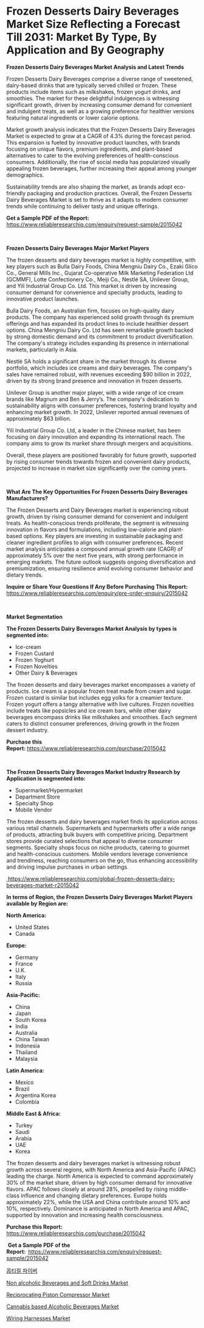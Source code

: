 <p><h1>Frozen Desserts Dairy Beverages Market Size Reflecting a Forecast Till 2031: Market By Type, By Application and By Geography</h1></p><p><strong>Frozen Desserts Dairy Beverages Market Analysis and Latest Trends</strong></p>
<p><p>Frozen Desserts Dairy Beverages comprise a diverse range of sweetened, dairy-based drinks that are typically served chilled or frozen. These products include items such as milkshakes, frozen yogurt drinks, and smoothies. The market for these delightful indulgences is witnessing significant growth, driven by increasing consumer demand for convenient and indulgent treats, as well as a growing preference for healthier versions featuring natural ingredients or lower calorie options.</p><p>Market growth analysis indicates that the Frozen Desserts Dairy Beverages Market is expected to grow at a CAGR of 4.3% during the forecast period. This expansion is fueled by innovative product launches, with brands focusing on unique flavors, premium ingredients, and plant-based alternatives to cater to the evolving preferences of health-conscious consumers. Additionally, the rise of social media has popularized visually appealing frozen beverages, further increasing their appeal among younger demographics. </p><p>Sustainability trends are also shaping the market, as brands adopt eco-friendly packaging and production practices. Overall, the Frozen Desserts Dairy Beverages Market is set to thrive as it adapts to modern consumer trends while continuing to deliver tasty and unique offerings.</p></p>
<p><strong>Get a Sample PDF of the Report:&nbsp;</strong> <a href="https://www.reliableresearchiq.com/enquiry/request-sample/2015042?utm_campaign=99&utm_medium=2&utm_source=Github&utm_content=ia&utm_term=27102024&utm_id=frozen-desserts-dairy-beverages">https://www.reliableresearchiq.com/enquiry/request-sample/2015042</a></p>
<p>&nbsp;</p>
<p><strong>Frozen Desserts Dairy Beverages Major Market Players</strong></p>
<p><p>The frozen desserts and dairy beverages market is highly competitive, with key players such as Bulla Dairy Foods, China Mengniu Dairy Co., Ezaki Glico Co., General Mills Inc., Gujarat Co-operative Milk Marketing Federation Ltd (GCMMF), Lotte Confectionery Co., Meiji Co., Nestlé SA, Unilever Group, and Yili Industrial Group Co. Ltd. This market is driven by increasing consumer demand for convenience and specialty products, leading to innovative product launches.</p><p>Bulla Dairy Foods, an Australian firm, focuses on high-quality dairy products. The company has experienced solid growth through its premium offerings and has expanded its product lines to include healthier dessert options. China Mengniu Dairy Co. Ltd has seen remarkable growth backed by strong domestic demand and its commitment to product diversification. The company's strategy includes expanding its presence in international markets, particularly in Asia.</p><p>Nestlé SA holds a significant share in the market through its diverse portfolio, which includes ice creams and dairy beverages. The company's sales have remained robust, with revenues exceeding $90 billion in 2022, driven by its strong brand presence and innovation in frozen desserts.</p><p>Unilever Group is another major player, with a wide range of ice cream brands like Magnum and Ben & Jerry’s. The company's dedication to sustainability aligns with consumer preferences, fostering brand loyalty and enhancing market growth. In 2022, Unilever reported annual revenues of approximately $63 billion.</p><p>Yili Industrial Group Co. Ltd, a leader in the Chinese market, has been focusing on dairy innovation and expanding its international reach. The company aims to grow its market share through mergers and acquisitions.</p><p>Overall, these players are positioned favorably for future growth, supported by rising consumer trends towards frozen and convenient dairy products, projected to increase in market size significantly over the coming years.</p></p>
<p>&nbsp;</p>
<p><strong>What Are The Key Opportunities For Frozen Desserts Dairy Beverages Manufacturers?</strong></p>
<p><p>The Frozen Desserts and Dairy Beverages market is experiencing robust growth, driven by rising consumer demand for convenient and indulgent treats. As health-conscious trends proliferate, the segment is witnessing innovation in flavors and formulations, including low-calorie and plant-based options. Key players are investing in sustainable packaging and cleaner ingredient profiles to align with consumer preferences. Recent market analysis anticipates a compound annual growth rate (CAGR) of approximately 5% over the next five years, with strong performance in emerging markets. The future outlook suggests ongoing diversification and premiumization, ensuring resilience amid evolving consumer behavior and dietary trends.</p></p>
<p><strong>Inquire or Share Your Questions If Any Before Purchasing This Report:</strong> <a href="https://www.reliableresearchiq.com/enquiry/pre-order-enquiry/2015042?utm_campaign=99&utm_medium=2&utm_source=Github&utm_content=ia&utm_term=27102024&utm_id=frozen-desserts-dairy-beverages">https://www.reliableresearchiq.com/enquiry/pre-order-enquiry/2015042</a></p>
<p>&nbsp;</p>
<p><strong>Market Segmentation</strong></p>
<p><strong>The Frozen Desserts Dairy Beverages Market Analysis by types is segmented into:</strong></p>
<p><ul><li>Ice-cream</li><li>Frozen Custard</li><li>Frozen Yoghurt</li><li>Frozen Novelties</li><li>Other Dairy & Beverages</li></ul></p>
<p><p>The frozen desserts and dairy beverages market encompasses a variety of products. Ice cream is a popular frozen treat made from cream and sugar. Frozen custard is similar but includes egg yolks for a creamier texture. Frozen yogurt offers a tangy alternative with live cultures. Frozen novelties include treats like popsicles and ice cream bars, while other dairy beverages encompass drinks like milkshakes and smoothies. Each segment caters to distinct consumer preferences, driving growth in the frozen dessert industry.</p></p>
<p><strong>Purchase this Report:&nbsp;</strong><a href="https://www.reliableresearchiq.com/purchase/2015042?utm_campaign=99&utm_medium=2&utm_source=Github&utm_content=ia&utm_term=27102024&utm_id=frozen-desserts-dairy-beverages">https://www.reliableresearchiq.com/purchase/2015042</a></p>
<p>&nbsp;</p>
<p><strong>The Frozen Desserts Dairy Beverages Market Industry Research by Application is segmented into:</strong></p>
<p><ul><li>Supermarket/Hypermarket</li><li>Department Store</li><li>Specialty Shop</li><li>Mobile Vendor</li></ul></p>
<p><p>The frozen desserts and dairy beverages market finds its application across various retail channels. Supermarkets and hypermarkets offer a wide range of products, attracting bulk buyers with competitive pricing. Department stores provide curated selections that appeal to diverse consumer segments. Specialty shops focus on niche products, catering to gourmet and health-conscious customers. Mobile vendors leverage convenience and trendiness, reaching consumers on the go, thus enhancing accessibility and driving impulse purchases in urban settings.</p></p>
<p><a href="https://www.reliableresearchiq.com/global-frozen-desserts-dairy-beverages-market-r2015042?utm_campaign=99&utm_medium=2&utm_source=Github&utm_content=ia&utm_term=27102024&utm_id=frozen-desserts-dairy-beverages">&nbsp;https://www.reliableresearchiq.com/global-frozen-desserts-dairy-beverages-market-r2015042</a></p>
<p><strong>In terms of Region, the Frozen Desserts Dairy Beverages Market Players available by Region are:</strong></p>
<p>
    <p> <strong> North America: </strong>
        <ul>
            <li>United States</li>
            <li>Canada</li>
        </ul>
        </p> 
    <p> <strong> Europe: </strong>
        <ul>
            <li>Germany</li>
            <li>France</li>
            <li>U.K.</li>
            <li>Italy</li>
            <li>Russia</li>
        </ul>
        </p> 
    <p> <strong> Asia-Pacific: </strong>
        <ul>
            <li>China</li>
            <li>Japan</li>
            <li>South Korea</li>
            <li>India</li>
            <li>Australia</li>
            <li>China Taiwan</li>
            <li>Indonesia</li>
            <li>Thailand</li>
            <li>Malaysia</li>
        </ul>
        </p> 
    <p> <strong> Latin America: </strong>
        <ul>
            <li>Mexico</li>
            <li>Brazil</li>
            <li>Argentina Korea</li>
            <li>Colombia</li>
        </ul>
        </p> 
    <p> <strong> Middle East & Africa: </strong>
        <ul>
            <li>Turkey</li>
            <li>Saudi</li>
            <li>Arabia</li>
            <li>UAE</li>
            <li>Korea</li>
        </ul>
    </p>
    </p>
<p><p>The frozen desserts and dairy beverages market is witnessing robust growth across several regions, with North America and Asia-Pacific (APAC) leading the charge. North America is expected to command approximately 30% of the market share, driven by high consumer demand for innovative flavors. APAC follows closely at around 28%, propelled by rising middle-class influence and changing dietary preferences. Europe holds approximately 22%, while the USA and China contribute around 10% and 10%, respectively. Dominance is anticipated in North America and APAC, supported by innovation and increasing health consciousness.</p></p>
<p><strong>Purchase this Report: </strong><a href="https://www.reliableresearchiq.com/purchase/2015042?utm_campaign=99&utm_medium=2&utm_source=Github&utm_content=ia&utm_term=27102024&utm_id=frozen-desserts-dairy-beverages">https://www.reliableresearchiq.com/purchase/2015042</a></p>
<p>&nbsp;<strong>Get a Sample PDF of the Report:&nbsp;&nbsp;</strong><a href="https://www.reliableresearchiq.com/enquiry/request-sample/2015042?utm_campaign=99&utm_medium=2&utm_source=Github&utm_content=ia&utm_term=27102024&utm_id=frozen-desserts-dairy-beverages">https://www.reliableresearchiq.com/enquiry/request-sample/2015042</a></p>
<p><strong></strong></p>
<p><p><a href="https://github.com/sougarounis/Market-Research-Report-List-6/blob/main/681329321085.md?utm_campaign=99&utm_medium=2&utm_source=Github&utm_content=ia&utm_term=27102024&utm_id=frozen-desserts-dairy-beverages">옵티컬 파이버</a></p><p><a href="https://github.com/elseludvikoh/Market-Research-Report-List-1/blob/main/non-alcoholic-beverages-and-soft-drinks-market.md?utm_campaign=99&utm_medium=2&utm_source=Github&utm_content=ia&utm_term=27102024&utm_id=frozen-desserts-dairy-beverages">Non alcoholic Beverages and Soft Drinks Market</a></p><p><a href="https://www.linkedin.com/pulse/reciprocating-piston-compressor-spectrum-usage-patterns-sector-lty9f?utm_campaign=99&utm_medium=2&utm_source=Github&utm_content=ia&utm_term=27102024&utm_id=frozen-desserts-dairy-beverages">Reciprocating Piston Compressor Market</a></p><p><a href="https://github.com/ibbiechinotit/Market-Research-Report-List-1/blob/main/cannabis-based-alcoholic-beverages-market.md?utm_campaign=99&utm_medium=2&utm_source=Github&utm_content=ia&utm_term=27102024&utm_id=frozen-desserts-dairy-beverages">Cannabis based Alcoholic Beverages Market</a></p><p><a href="https://www.linkedin.com/pulse/future-trends-global-wiring-harnesses-market-insights-analysis-zjgbf?utm_campaign=99&utm_medium=2&utm_source=Github&utm_content=ia&utm_term=27102024&utm_id=frozen-desserts-dairy-beverages">Wiring Harnesses Market</a></p></p>